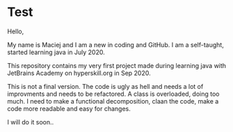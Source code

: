 # Test

Hello, 

My name is Maciej and I am a new in coding and GitHub. 
I am a self-taught, started learning java in July 2020. 

This repository contains my very first project made during learning java with JetBrains Academy on hyperskill.org in Sep 2020.

This is not a final version. The code is ugly as hell and needs a lot of improvments and needs to be refactored. 
A class is overloaded, doing too much. I need to make a functional decomposition, claan the code, make a code more readable and easy for changes.

I will do it soon..

